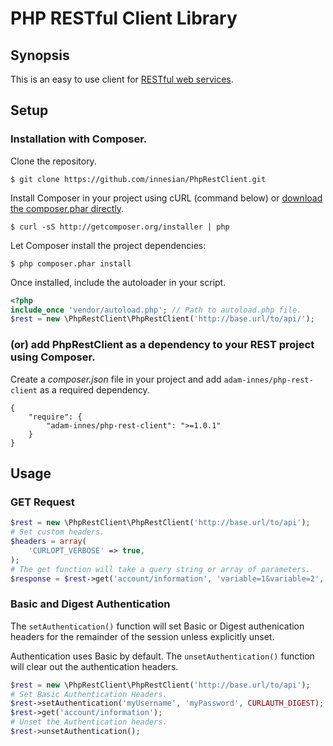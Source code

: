 # PHP RESTful Client Library

## Synopsis
This is an easy to use client for [RESTful web services](https://en.wikipedia.org/wiki/Representational_state_transfer).

## Setup
### Installation with Composer.
Clone the repository.
```
$ git clone https://github.com/innesian/PhpRestClient.git
```
Install Composer in your project using cURL (command below) or [download the composer.phar directly](http://getcomposer.org/composer.phar).
```
$ curl -sS http://getcomposer.org/installer | php
```
Let Composer install the project dependencies:
```
$ php composer.phar install
```
Once installed, include the autoloader in your script.
```php
<?php
include_once 'vendor/autoload.php'; // Path to autoload.php file.
$rest = new \PhpRestClient\PhpRestClient('http://base.url/to/api/');
```
### (or) add PhpRestClient as a dependency to your REST project using Composer.
Create a *composer.json* file in your project and add `adam-innes/php-rest-client` as a required dependency.
```
{
    "require": {
        "adam-innes/php-rest-client": ">=1.0.1"
    }
}
```
## Usage
### GET Request
```php
$rest = new \PhpRestClient\PhpRestClient('http://base.url/to/api');
# Set custom headers.
$headers = array(
    'CURLOPT_VERBOSE' => true,
);
# The get function will take a query string or array of parameters.
$response = $rest->get('account/information', 'variable=1&variable=2', $headers);
```
### Basic and Digest Authentication
The `setAuthentication()` function will set Basic or Digest authenication headers for the remainder of the session unless explicitly unset. 

Authentication uses Basic by default. The `unsetAuthentication()` function will clear out the authentication headers.
```php
$rest = new \PhpRestClient\PhpRestClient('http://base.url/to/api');
# Set Basic Authentication Headers.
$rest->setAuthentication('myUsername', 'myPassword', CURLAUTH_DIGEST);
$rest->get('account/information');
# Unset the Authentication headers.
$rest->unsetAuthentication();
```
